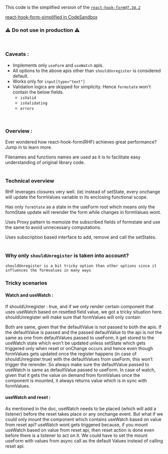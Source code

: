 
This code is the simplified version of the [``react-hook-form@7.34.2``](https://github.com/react-hook-form/react-hook-form)

[react-hook-form-simplified in CodeSandbox](https://codesandbox.io/s/react-hook-form-simplified-xwhrlr)

### ⚠️ Do not use in production ⚠️
<br/>

### Caveats : 

 - Implements only ``useForm`` and ``useWatch`` apis.
 - All options to the above apis other than ``shouldUnregister`` is considered default.
 - Works only for ``input[type="text"]``
 - Validation logics are skipped for simplicity. Hence ``formstate`` won't contain the below fields.
    - ``isValid``
    - ``isValidating``
    - ``errors``

<br/>

### Overview : 

Ever wondered how react-hook-form(RHF) achieves great performance?
Jump in to learn more.

Filenames and functions names are used as it is to facilitate easy understanding of original library code.
<br/>
<br/>
### Technical overview
RHF leverages closures very well. (ie) instead of setState, every onchange will update the formValues variable in its enclosing functional scope.

Has only ``formState`` as a state in the useForm root which means only the formState update will rerender the form while changes in formValues wont.

Uses Proxy pattern to memoize the subscribed fields of formstate and use the same to avoid unnecessary computations.

Uses subscription based interface to add, remove and call the setStates.
<br/>
<br/>

### Why only ``shouldUnregister`` is taken into account?

    shouldUnregister is a bit tricky option than other options since it influences the formvalues in many ways

### Tricky scenarios

#### Watch and useWatch : 
If shouldUnregister : true, and if we only render certain component that uses useWatch based on resetted field value, we got a tricky situation here. 
shouldUnregister will make sure that formValues will only contain

Both are same, given that the defaultValue is not passed to both the apis.
If the defaultValue is passed and the passed defaultValue to the api is not the same as one from defaultValues passed to useForm, it get stored to the useWatch state which won’t be updated unless setState which gets triggered only when reset or onChange occurs and hence even though formValues gets updated once the register happens (in case of shouldUnregister:true) with the defaultValues from useForm, this won’t trigger the rerender. So always make sure the defaultValue passed to useWatch is same as defaultValue passed to useForm.
In case of watch, given that it gets the value on demand from formValues once the component is mounted, it always returns value which is in sync with formValues.

#### useWatch and reset : 
As mentioned in the doc, useWatch needs to be placed (which will add a listener) before the reset takes place or any onchange event.
But what if we could only mount the component which contains useWatch based on value from reset api?
useWatch wont gets triggered because, if you mount useWatch based on value from reset api, then reset action is done even before there is a listener to act on it. 
We could have to set the mount useForm with values from async call as the default Values instead of calling reset api.




